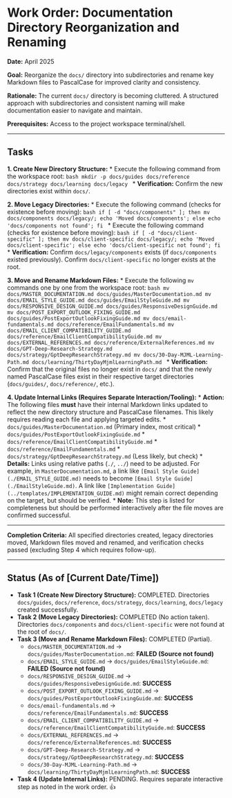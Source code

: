 # Work Order: Documentation Directory Reorganization and Renaming

**Date:** April 2025

**Goal:** Reorganize the `docs/` directory into subdirectories and rename key Markdown files to PascalCase for improved clarity and consistency.

**Rationale:** The current `docs/` directory is becoming cluttered. A structured approach with subdirectories and consistent naming will make documentation easier to navigate and maintain.

**Prerequisites:** Access to the project workspace terminal/shell.

---

## Tasks

**1. Create New Directory Structure:**
    *   Execute the following command from the workspace root:
        ```bash
        mkdir -p docs/guides docs/reference docs/strategy docs/learning docs/legacy
        ```
    *   **Verification:** Confirm the new directories exist within `docs/`.

**2. Move Legacy Directories:**
    *   Execute the following command (checks for existence before moving):
        ```bash
        if [ -d "docs/components" ]; then mv docs/components docs/legacy/; echo 'Moved docs/components'; else echo 'docs/components not found'; fi
        ```
    *   Execute the following command (checks for existence before moving):
        ```bash
        if [ -d "docs/client-specific" ]; then mv docs/client-specific docs/legacy/; echo 'Moved docs/client-specific'; else echo 'docs/client-specific not found'; fi
        ```
    *   **Verification:** Confirm `docs/legacy/components` exists (if `docs/components` existed previously). Confirm `docs/client-specific` no longer exists at the root.

**3. Move and Rename Markdown Files:**
    *   Execute the following `mv` commands one by one from the workspace root:
        ```bash
        mv docs/MASTER_DOCUMENTATION.md docs/guides/MasterDocumentation.md
        mv docs/EMAIL_STYLE_GUIDE.md docs/guides/EmailStyleGuide.md
        mv docs/RESPONSIVE_DESIGN_GUIDE.md docs/guides/ResponsiveDesignGuide.md
        mv docs/POST_EXPORT_OUTLOOK_FIXING_GUIDE.md docs/guides/PostExportOutlookFixingGuide.md
        mv docs/email-fundamentals.md docs/reference/EmailFundamentals.md
        mv docs/EMAIL_CLIENT_COMPATIBILITY_GUIDE.md docs/reference/EmailClientCompatibilityGuide.md
        mv docs/EXTERNAL_REFERENCES.md docs/reference/ExternalReferences.md
        mv docs/GPT-Deep-Research-Strategy.md docs/strategy/GptDeepResearchStrategy.md
        mv docs/30-Day-MJML-Learning-Path.md docs/learning/ThirtyDayMjmlLearningPath.md
        ```
    *   **Verification:** Confirm that the original files no longer exist in `docs/` and that the newly named PascalCase files exist in their respective target directories (`docs/guides/`, `docs/reference/`, etc.).

**4. Update Internal Links (Requires Separate Interaction/Tooling):**
    *   **Action:** The following files **must** have their internal Markdown links updated to reflect the new directory structure and PascalCase filenames. This likely requires reading each file and applying targeted edits.
        *   `docs/guides/MasterDocumentation.md` (Primary index, most critical)
        *   `docs/guides/PostExportOutlookFixingGuide.md`
        *   `docs/reference/EmailClientCompatibilityGuide.md`
        *   `docs/reference/EmailFundamentals.md`
        *   `docs/strategy/GptDeepResearchStrategy.md` (Less likely, but check)
    *   **Details:** Links using relative paths (`./`, `../`) need to be adjusted. For example, in `MasterDocumentation.md`, a link like `[Email Style Guide](./EMAIL_STYLE_GUIDE.md)` needs to become `[Email Style Guide](./EmailStyleGuide.md)`. A link like `[Implementation Guide](../templates/IMPLEMENTATION_GUIDE.md)` might remain correct depending on the target, but should be verified.
    *   **Note:** This step is listed for completeness but should be performed interactively after the file moves are confirmed successful.

---

**Completion Criteria:** All specified directories created, legacy directories moved, Markdown files moved and renamed, and verification checks passed (excluding Step 4 which requires follow-up).

---

## Status (As of [Current Date/Time])

*   **Task 1 (Create New Directory Structure):** COMPLETED. Directories `docs/guides`, `docs/reference`, `docs/strategy`, `docs/learning`, `docs/legacy` created successfully.
*   **Task 2 (Move Legacy Directories):** COMPLETED (No action taken). Directories `docs/components` and `docs/client-specific` were not found at the root of `docs/`.
*   **Task 3 (Move and Rename Markdown Files):** COMPLETED (Partial).
    *   `docs/MASTER_DOCUMENTATION.md` -> `docs/guides/MasterDocumentation.md`: **FAILED (Source not found)**
    *   `docs/EMAIL_STYLE_GUIDE.md` -> `docs/guides/EmailStyleGuide.md`: **FAILED (Source not found)**
    *   `docs/RESPONSIVE_DESIGN_GUIDE.md` -> `docs/guides/ResponsiveDesignGuide.md`: **SUCCESS**
    *   `docs/POST_EXPORT_OUTLOOK_FIXING_GUIDE.md` -> `docs/guides/PostExportOutlookFixingGuide.md`: **SUCCESS**
    *   `docs/email-fundamentals.md` -> `docs/reference/EmailFundamentals.md`: **SUCCESS**
    *   `docs/EMAIL_CLIENT_COMPATIBILITY_GUIDE.md` -> `docs/reference/EmailClientCompatibilityGuide.md`: **SUCCESS**
    *   `docs/EXTERNAL_REFERENCES.md` -> `docs/reference/ExternalReferences.md`: **SUCCESS**
    *   `docs/GPT-Deep-Research-Strategy.md` -> `docs/strategy/GptDeepResearchStrategy.md`: **SUCCESS**
    *   `docs/30-Day-MJML-Learning-Path.md` -> `docs/learning/ThirtyDayMjmlLearningPath.md`: **SUCCESS**
*   **Task 4 (Update Internal Links):** PENDING. Requires separate interactive step as noted in the work order.
👍